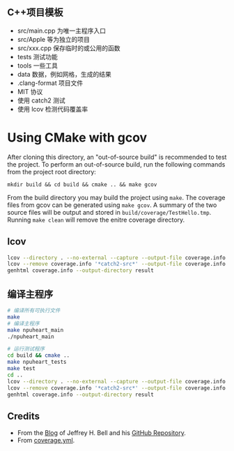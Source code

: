 ## C++项目模板
- src/main.cpp 为唯一主程序入口
- src/Apple 等为独立的项目
- src/xxx.cpp 保存临时的或公用的函数
- tests 测试功能
- tools 一些工具
- data 数据，例如网格，生成的结果
- .clang-format 项目文件
- MIT 协议
- 使用 catch2 测试
- 使用 lcov 检测代码覆盖率

# Using CMake with gcov

After cloning this directory, an "out-of-source build" is recommended to
test the project. To perform an out-of-source build, run the following commands
from the project root directory:

```
mkdir build && cd build && cmake .. && make gcov
```

From the build directory you may build the project using `make`. The coverage
files from gcov can be generated using `make gcov`. A summary of the two source
files will be output and stored in `build/coverage/TestHello.tmp`. Running
`make clean` will remove the enitre coverage directory.

## lcov
``` bash
lcov --directory . --no-external --capture --output-file coverage.info
lcov --remove coverage.info '*catch2-src*' --output-file coverage.info
genhtml coverage.info --output-directory result
```
## 编译主程序

```bash
# 编译所有可执行文件
make 
# 编译主程序
make npuheart_main
./npuheart_main
```

```bash
# 运行测试程序
cd build && cmake ..
make npuheart_tests
make test
cd ..
lcov --directory . --no-external --capture --output-file coverage.info
lcov --remove coverage.info '*catch2-src*' --output-file coverage.info
genhtml coverage.info --output-directory result
```

## Credits
- From the [Blog](https://github.com/jhbell/cmake-gcov) of Jeffrey H. Bell and his [GitHub Repository](https://jhbell.com/using-cmake-and-gcov).
- From [coverage.yml](https://github.com/ipc-sim/ipc-toolkit/blob/main/.github/workflows/coverage.yml).
